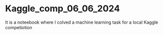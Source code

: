 # Kaggle_comp_06_06_2024
It is a noteebook where I colved a machine learning task for a local Kaggle competiotion
